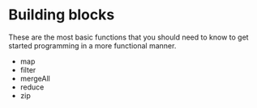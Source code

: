 # Building blocks

These are the most basic functions that you should need to know to get started programming in a more functional manner.

* map
* filter
* mergeAll
* reduce
* zip


